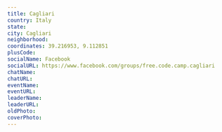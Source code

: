 ```yaml
---
title: Cagliari
country: Italy
state: 
city: Cagliari
neighborhood: 
coordinates: 39.216953, 9.112851
plusCode:
socialName: Facebook
socialURL: https://www.facebook.com/groups/free.code.camp.cagliari
chatName:
chatURL:
eventName:
eventURL:
leaderName:
leaderURL:
oldPhoto: 
coverPhoto:
---
```

